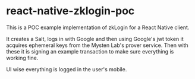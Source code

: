 # react-native-zklogin-poc

This is a POC example implementation of zkLogin for a React Native client.

It creates a Salt, logs in with Google and then using Google's jwt token it acquires ephemeral keys from the Mysten Lab's prover service. 
Then with these it is signing an example transaction to make sure everything is working fine.

UI wise everything is logged in the user's mobile.
